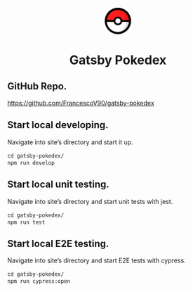 <p align="center">
  <img alt="Gatsby" src="./src/images/icon.png" width="60" />
</p>
<h1 align="center">
  Gatsby Pokedex
</h1>

## **GitHub Repo.**

https://github.com/FrancescoV90/gatsby-pokedex

## **Start local developing.**

Navigate into site’s directory and start it up.

```shell
cd gatsby-pokedex/
npm run develop
```

## **Start local unit testing.**

Navigate into site’s directory and start unit tests with jest.

```shell
cd gatsby-pokedex/
npm run test
```

## **Start local E2E testing.**

Navigate into site’s directory and start E2E tests with cypress.

```shell
cd gatsby-pokedex/
npm run cypress:open
```
